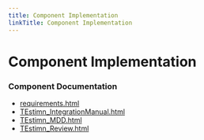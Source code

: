 ```yaml
---
title: Component Implementation
linkTitle: Component Implementation
---
```


# Component Implementation
### Component Documentation

- [requirements.html](doc/requirements.html)
- [TEstimn_IntegrationManual.html](doc/TEstimn_IntegrationManual.html)
- [TEstimn_MDD.html](doc/TEstimn_MDD.html)
- [TEstimn_Review.html](doc/TEstimn_Review.html)

